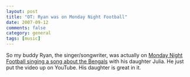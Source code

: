 ```yaml
---
layout: post
title: "OT: Ryan was on Monday Night Football"
date: 2007-09-12
comments: false
category: general
tags: [music]
---
```

So my buddy Ryan, the singer/songwriter, was actually on [Monday Night
Football singing a song about the
Bengals](http://www.youtube.com/watch?v=9raSm3ODHMY) with his daughter Julia.
He just put the video up on YouTube. His daughter is great in it.  
